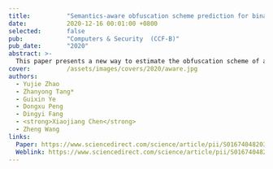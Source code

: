 ```yaml
---
title:          "Semantics-aware obfuscation scheme prediction for binary"
date:           2020-12-16 00:01:00 +0800
selected:       false
pub:            "Computers & Security  (CCF-B)"
pub_date:       "2020"
abstract: >-
  This paper presents a new way to estimate the obfuscation scheme of a compiled binary. It achieves this by using semantic information of the disassembled binary to predict if the program has been obfuscated and if so, what type of obfuscation scheme may be used. At the core of our approach is a set of deep neural networks that can effectively characterize and leverage the contextual information available in the assembly code. Our models are first trained offline, and the learned models can then be applied to new previously unseen obfuscated binaries. We evaluate our approach by applying it to a large dataset of over 277,000 obfuscated samples with different individual obfuscation schemes and their combinations. Experimental results show that our approach is highly effective in identifying the obfuscation scheme, with a prediction accuracy of at least 83% (up to 98%). 
cover:          /assets/images/covers/2020/aware.jpg
authors:
  - Yujie Zhao
  - Zhanyong Tang*
  - Guixin Ye
  - Dongxu Peng
  - Dingyi Fang 
  - <strong>Xiaojiang Chen</strong>
  - Zheng Wang
links:
  Paper: https://www.sciencedirect.com/science/article/pii/S016740482030345X/pdfft?md5=7ccb982d15023353a8168a00619f06a9&pid=1-s2.0-S016740482030345X-main.pdf
  Weblink: https://www.sciencedirect.com/science/article/pii/S016740482030345X
---
```

